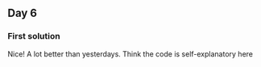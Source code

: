 ## Day 6

### First solution
Nice! A lot better than yesterdays.
Think the code is self-explanatory here